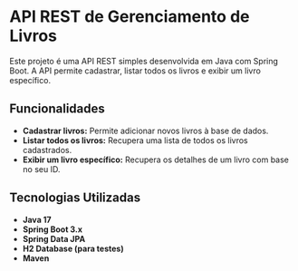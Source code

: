 # API REST de Gerenciamento de Livros

Este projeto é uma API REST simples desenvolvida em Java com Spring Boot. A API permite cadastrar, listar todos os livros e exibir um livro específico. 

## Funcionalidades

- **Cadastrar livros:** Permite adicionar novos livros à base de dados.
- **Listar todos os livros:** Recupera uma lista de todos os livros cadastrados.
- **Exibir um livro específico:** Recupera os detalhes de um livro com base no seu ID.

## Tecnologias Utilizadas

- **Java 17**
- **Spring Boot 3.x**
- **Spring Data JPA**
- **H2 Database (para testes)**
- **Maven**
